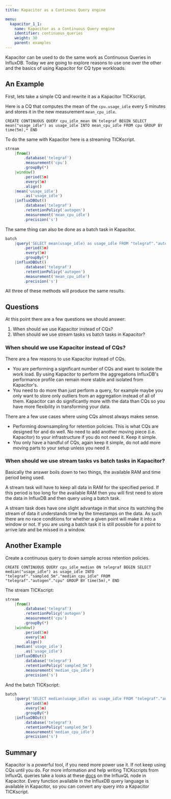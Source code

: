 ```yaml
---
title: Kapacitor as a Continous Query engine

menu:
  kapacitor_1_1:
    name: Kapacitor as a Continuous Query engine
    identifier: continuous_queries
    weight: 30
    parent: examples
---
```


Kapacitor can be used to do the same work as Continuous Queries in InfluxDB.
Today we are going to explore reasons to use one over the other and the basics of using Kapacitor for CQ type workloads.

## An Example

First, lets take a simple CQ and rewrite it as a Kapacitor TICKscript.

Here is a CQ that computes the mean of the `cpu.usage_idle` every 5 minutes and stores it in the new measurement `mean_cpu_idle`.

```
CREATE CONTINUOUS QUERY cpu_idle_mean ON telegraf BEGIN SELECT mean("usage_idle") as usage_idle INTO mean_cpu_idle FROM cpu GROUP BY time(5m),* END
```

To do the same with Kapacitor here is a streaming TICKscript.

```javascript
stream
    |from()
        .database('telegraf')
        .measurement('cpu')
        .groupBy(*)
    |window()
        .period(5m)
        .every(5m)
        .align()
    |mean('usage_idle')
        .as('usage_idle')
    |influxDBOut()
        .database('telegraf')
        .retentionPolicy('autogen')
        .measurement('mean_cpu_idle')
        .precision('s')
```

The same thing can also be done as a batch task in Kapacitor.

```javascript
batch
    |query('SELECT mean(usage_idle) as usage_idle FROM "telegraf"."autogen".cpu')
        .period(5m)
        .every(5m)
        .groupBy(*)
    |influxDBOut()
        .database('telegraf')
        .retentionPolicy('autogen')
        .measurement('mean_cpu_idle')
        .precision('s')
```

All three of these methods will produce the same results.

## Questions

At this point there are a few questions we should answer:

1. When should we use Kapacitor instead of CQs?
2. When should we use stream tasks vs batch tasks in Kapacitor?

### When should we use Kapacitor instead of CQs?

There are a few reasons to use Kapacitor instead of CQs.

* You are performing a significant number of CQs and want to isolate the work load.
    By using Kapacitor to perform the aggregations InfluxDB's performance profile can remain more stable and isolated from Kapacitor's.
* You need to do more than just perform a query, for example maybe you only want to store only outliers from an aggregation instead of all of them.
    Kapacitor can do significantly more with the data than CQs so you have more flexibility in transforming your data.

There are a few use cases where using CQs almost always makes sense.

* Performing downsampling for retention policies.
    This is what CQs are designed for and do well.
    No need to add another moving piece (i.e. Kapacitor) to your infrastructure if you do not need it.
    Keep it simple.
* You only have a handful of CQs, again keep it simple, do not add more moving parts to your setup unless you need it.

### When should we use stream tasks vs batch tasks in Kapacitor?

Basically the answer boils down to two things, the available RAM and time period being used.

A stream task will have to keep all data in RAM for the specified period.
If this period is too long for the available RAM then you will first need to store the data in InfluxDB and then query using a batch task.

A stream task does have one slight advantage in that since its watching the stream of data it understands time by the timestamps on the data.
As such there are no race conditions for whether a given point will make it into a window or not.
If you are using a batch task it is still possible for a point to arrive late and be missed in a window.


## Another Example

Create a continuous query to down sample across retention policies.

```
CREATE CONTINUOUS QUERY cpu_idle_median ON telegraf BEGIN SELECT median("usage_idle") as usage_idle INTO "telegraf"."sampled_5m"."median_cpu_idle" FROM "telegraf"."autogen"."cpu" GROUP BY time(5m),* END
```

The stream TICKscript:

```javascript
stream
    |from()
        .database('telegraf')
        .retentionPolicy('autogen')
        .measurement('cpu')
        .groupBy(*)
    |window()
        .period(5m)
        .every(5m)
        .align()
    |median('usage_idle')
        .as('usage_idle')
    |influxDBOut()
        .database('telegraf')
        .retentionPolicy('sampled_5m')
        .measurement('median_cpu_idle')
        .precision('s')
```

And the batch TICKscript:

```javascript
batch
    |query('SELECT median(usage_idle) as usage_idle FROM "telegraf"."autogen"."cpu"')
        .period(5m)
        .every(5m)
        .groupBy(*)
    |influxDBOut()
        .database('telegraf')
        .retentionPolicy('sampled_5m')
        .measurement('median_cpu_idle')
        .precision('s')
```


## Summary

Kapacitor is a powerful tool, if you need more power use it.
If not keep using CQs until you do.
For more information and help writing TICKscripts from InfluxQL queries take a looks at these [docs](https://docs.influxdata.com/kapacitor/latest/nodes/influx_q_l_node/) on the InfluxQL node in Kapacitor.
Every function available in the InfluxDB query language is available in Kapacitor, so you can convert any query into a Kapacitor TICKscript.
